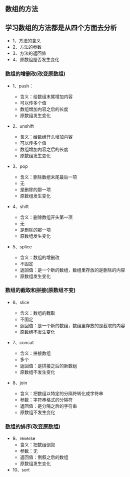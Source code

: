 ## 数组的方法
## 学习数组的方法都是从四个方面去分析
  - 1、方法的含义
  - 2、方法的参数
  - 3、方法的返回值
  - 4、原数组是否发生变化

### 数组的增删改(改变原数组)
  - 1、push：
    + 含义：给数组末尾增加内容
    + 可以传多个值
    + 数组增加内容之后的长度
    + 原数组发生变化

  - 2、unshift
    + 含义：给数组开头增加内容
    + 可以传多个值
    + 数组增加内容之后的长度
    + 原数组发生变化

  - 3、pop
    + 含义：删除数组末尾最后一项
    + 无
    + 是删除的那一项
    + 原数组发生变化

  - 4、shift
    + 含义：删除数组开头第一项
    + 无
    + 是删除的那一项
    + 原数组发生变化

  - 5、splice
    + 含义：数组的增删改
    + 不固定
    + 返回值：是一个新的数组，数组里存放的是删除的内容
    + 原数组发生变化
  
  ### 数组的截取和拼接(原数组不变)
  - 6、slice
    + 含义：数组的截取
    + 不固定
    + 返回值：是一个新的数组，数组里存放的是截取的内容
    + 原数组不发生变化

  - 7、concat
    + 含义：拼接数组
    + 多个
    + 返回值：是拼接之后的新数组
    + 原数组不发生变化

  - 8、join
    + 含义：把数组以特定的分隔符转化成字符串
    + 参数：字符串格式的分隔符
    + 返回值：是分隔之后的字符串
    + 原数组不发生变化
  
### 数组的排序(改变原数组)
  - 9、reverse
    + 含义：把数组倒叙
    + 参数：无
    + 返回值：倒叙之后的数组
    + 原数组发生变化
  - 10、sort




  


  


